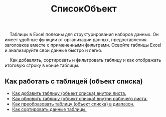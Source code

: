 ﻿---
title: СписокОбъект
second_title: Aspose.Cells Cloud Documen
type: docs
url: /ru/list-objects/
aliases: [/working-with-list-objects/,/working-with-list-object-or-table/]
keywords: Add, delete, update, and get a list object(table) into an Excel worksheet
description: Aspose.Cells Cloud REST API поддерживает добавление, удаление, обновление и получение объекта списка (таблицы) на листе Excel. SDK поддерживает различные языки разработки. К ним относятся Android, C#, Go, Java, NodeJS, Perl, PHP, Python, Ruby и swift.
weight: 100
---
 &nbsp;&nbsp;&nbsp;&nbsp;Таблицы в Excel полезны для структурирования наборов данных. Он имеет удобные функции от организации данных, предоставления заголовков вместе с примененными фильтрами. Освойте таблицы Excel и анализируйте свои данные быстро и легко.

&nbsp;&nbsp;&nbsp;&nbsp;Как добавлять, сортировать и фильтровать таблицу и как отображать итоговую строку в конце таблицы.

## Как работать с таблицей (объект списка)
  
- [Как добавить таблицу (объект списка) внутри листа.](/cells/ru/add-a-list-object-or-table-inside-the-worksheet/)
- [Как обновить таблицу (объект списка) внутри рабочего листа.](/cells/ru/update-a-list-object-or-table-inside-the-worksheet/)
- [Как преобразовать таблицу (объект списка) в диапазон.](/cells/ru/convert-list-object-or-table-to-range/)
- [Как сортировать данные таблицы.](/cells/ru/sort-table-data/)
